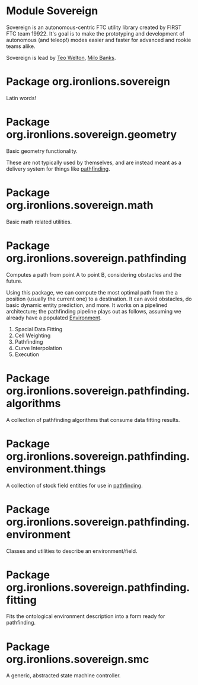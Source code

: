 # Module Sovereign
Sovereign is an autonomous-centric FTC utility library created by FIRST FTC team 19922. It's goal is
to make the prototyping and development of autonomous (and teleop!) modes easier and faster for
advanced and rookie teams alike.

Sovereign is lead by
[Teo Welton](https://github.com/DragonDev07),
[Milo Banks](https://github.com/IsaccBarker).

# Package org.ironlions.sovereign
Latin words!

# Package org.ironlions.sovereign.geometry
Basic geometry functionality.

These are not typically used by themselves, and are instead  meant as a delivery system for things
like [pathfinding](org.ironlions.sovereign.pathfinding).

# Package org.ironlions.sovereign.math
Basic math related utilities.

# Package org.ironlions.sovereign.pathfinding
Computes a path from point A to point B, considering obstacles and the future.

Using this package, we can compute the most optimal path from the a position (usually the current
one) to a destination. It can avoid obstacles, do basic dynamic entity prediction, and more. It
works on a pipelined architecture; the pathfinding pipeline plays out as follows, assuming we
already have a populated [Environment](org.ironlions.sovereign.pathfinding.field.Environment).

1. Spacial Data Fitting
2. Cell Weighting
3. Pathfinding
4. Curve Interpolation
5. Execution

# Package org.ironlions.sovereign.pathfinding.algorithms
A collection of pathfinding algorithms that consume data fitting results.

# Package org.ironlions.sovereign.pathfinding.environment.things
A collection of stock field entities for use in [pathfinding](org.ironlions.sovereign.pathfinding).

# Package org.ironlions.sovereign.pathfinding.environment
Classes and utilities to describe an environment/field.

# Package org.ironlions.sovereign.pathfinding.fitting
Fits the ontological environment description into a form ready for pathfinding.

# Package org.ironlions.sovereign.smc
A generic, abstracted state machine controller.
